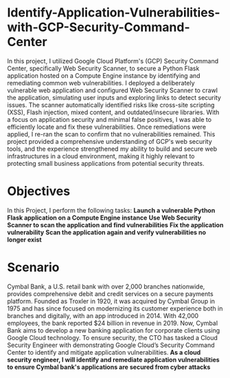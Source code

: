 # Identify-Application-Vulnerabilities-with-GCP-Security-Command-Center
In this project, I utilized Google Cloud Platform's (GCP) Security Command Center, specifically Web Security Scanner, to secure a Python Flask application hosted on a Compute Engine instance by identifying and remediating common web vulnerabilities. I deployed a deliberately vulnerable web application and configured Web Security Scanner to crawl the application, simulating user inputs and exploring links to detect security issues.
The scanner automatically identified risks like cross-site scripting (XSS), Flash injection, mixed content, and outdated/insecure libraries. With a focus on application security and minimal false positives, I was able to efficiently locate and fix these vulnerabilities. Once remediations were applied, I re-ran the scan to confirm that no vulnerabilities remained.
This project provided a comprehensive understanding of GCP's web security tools, and the experience strengthened my ability to build and secure web infrastructures in a cloud environment, making it highly relevant to protecting small business applications from potential security threats.

# Objectives
In this Project, I perform the following tasks:
**Launch a vulnerable Python Flask application on a Compute Engine instance**
**Use Web Security Scanner to scan the application and find vulnerabilities**
**Fix the application vulnerability**
**Scan the application again and verify vulnerabilities no longer exist**

# Scenario
Cymbal Bank, a U.S. retail bank with over 2,000 branches nationwide, provides comprehensive debit and credit services on a secure payments platform.
Founded as Troxler in 1920, it was acquired by Cymbal Group in 1975 and has since focused on modernizing its customer experience both in branches and digitally, 
with an app introduced in 2014. With 42,000 employees, the bank reported $24 billion in revenue in 2019. Now, Cymbal Bank aims to develop a new banking application for corporate clients using Google Cloud technology. To ensure security, the CTO has tasked a Cloud Security Engineer with demonstrating Google Cloud’s Security Command Center to identify and mitigate application vulnerabilities.
**As a cloud security engineer, I will identify and remediate application vulnerabilities to ensure Cymbal bank's applications are secured from cyber attacks**
